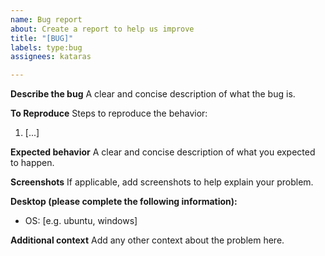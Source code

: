 ```yaml
---
name: Bug report
about: Create a report to help us improve
title: "[BUG]"
labels: type:bug
assignees: kataras

---
```


**Describe the bug**
A clear and concise description of what the bug is.

**To Reproduce**
Steps to reproduce the behavior:
1. [...]

**Expected behavior**
A clear and concise description of what you expected to happen.

**Screenshots**
If applicable, add screenshots to help explain your problem.

**Desktop (please complete the following information):**
 - OS: [e.g. ubuntu, windows]

**Additional context**
Add any other context about the problem here.
